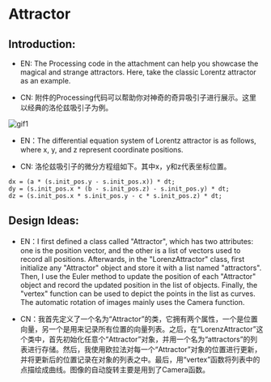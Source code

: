 # Attractor

## Introduction:
- EN: The Processing code in the attachment can help you showcase the magical and strange attractors. Here, take the classic Lorentz attractor as an example.

- CN: 附件的Processing代码可以帮助你对神奇的奇异吸引子进行展示。这里以经典的洛伦兹吸引子为例。

![gif1](LorenzAttractor.gif)

- EN：The differential equation system of Lorentz attractor is as follows, where x, y, and z represent coordinate positions.

- CN: 洛伦兹吸引子的微分方程组如下。其中x，y和z代表坐标位置。

```Processing
dx = (a * (s.init_pos.y - s.init_pos.x)) * dt;
dy = (s.init_pos.x * (b - s.init_pos.z) - s.init_pos.y) * dt;
dz = (s.init_pos.x * s.init_pos.y - c * s.init_pos.z) * dt;
```

## Design Ideas:
- EN：I first defined a class called "Attractor", which has two attributes: one is the position vector, and the other is a list of vectors used to record all positions. Afterwards, in the "LorenzAttractor" class, first initialize any "Attractor" object and store it with a list named "attractors". Then, I use the Euler method to update the position of each "Attractor" object and record the updated position in the list of objects. Finally, the "vertex" function can be used to depict the points in the list as curves. The automatic rotation of images mainly uses the Camera function.

- CN：我首先定义了一个名为“Attractor”的类，它拥有两个属性，一个是位置向量，另一个是用来记录所有位置的向量列表。之后，在“LorenzAttractor”这个类中，首先初始化任意个“Attractor”对象，并用一个名为“attractors”的列表进行存储。然后，我使用欧拉法对每一个“Attractor”对象的位置进行更新，并将更新后的位置记录在对象的列表之中。最后，用“vertex”函数将列表中的点描绘成曲线。图像的自动旋转主要是用到了Camera函数。

